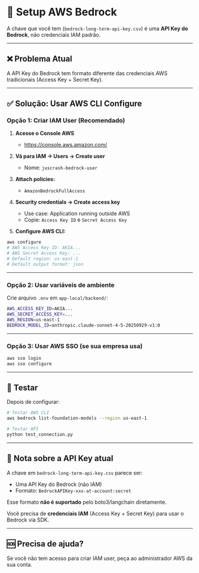 # 🔐 Setup AWS Bedrock

A chave que você tem (`bedrock-long-term-api-key.csv`) é uma **API Key do Bedrock**, não credenciais IAM padrão.

---

## ❌ Problema Atual

A API Key do Bedrock tem formato diferente das credenciais AWS tradicionais (Access Key + Secret Key).

---

## ✅ Solução: Usar AWS CLI Configure

### **Opção 1: Criar IAM User (Recomendado)**

1. **Acesse o Console AWS**
   - https://console.aws.amazon.com/

2. **Vá para IAM → Users → Create user**
   - Nome: `juscrash-bedrock-user`

3. **Attach policies:**
   - `AmazonBedrockFullAccess`

4. **Security credentials → Create access key**
   - Use case: Application running outside AWS
   - Copie: `Access Key ID` e `Secret Access Key`

5. **Configure AWS CLI:**
```bash
aws configure
# AWS Access Key ID: AKIA...
# AWS Secret Access Key: ...
# Default region: us-east-1
# Default output format: json
```

---

### **Opção 2: Usar variáveis de ambiente**

Crie arquivo `.env` em `app-local/backend/`:

```bash
AWS_ACCESS_KEY_ID=AKIA...
AWS_SECRET_ACCESS_KEY=...
AWS_REGION=us-east-1
BEDROCK_MODEL_ID=anthropic.claude-sonnet-4-5-20250929-v1:0
```

---

### **Opção 3: Usar AWS SSO (se sua empresa usa)**

```bash
aws sso login
aws sso configure
```

---

## 🧪 Testar

Depois de configurar:

```bash
# Testar AWS CLI
aws bedrock list-foundation-models --region us-east-1

# Testar API
python test_connection.py
```

---

## 📝 Nota sobre a API Key atual

A chave em `bedrock-long-term-api-key.csv` parece ser:
- Uma API Key do Bedrock (não IAM)
- Formato: `BedrockAPIKey-xxx-at-account:secret`

Esse formato **não é suportado** pelo boto3/langchain diretamente.

Você precisa de **credenciais IAM** (Access Key + Secret Key) para usar o Bedrock via SDK.

---

## 🆘 Precisa de ajuda?

Se você não tem acesso para criar IAM user, peça ao administrador AWS da sua conta.
